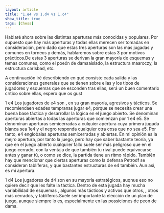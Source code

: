 ```yaml
---
layout: article
title: "1.e4 vs 1.d4 vs 1.c4"
show_title: true
tags: [Chess]
---
```


Hablaré ahora sobre las distintas aperturas más conocidas y populares. Por supuesto que hay más aperturas y todas ellas merecen ser tomadas en consideración, pero dado que estas tres aperturas son las más jugadas y comunes en torneos y demás, hablaremos sobre estas 3 por motivos prácticos.De estas 3 aperturas se derivan la gran mayoría de esquemas y temas comunes, como el poeón de damaaislado, la estructura maaroczy, la estructura carlsbad, etc.

A continuación iré describiendo en qué consiste cada salida y las consideraciones generales que se tienen sobre ellas y los tipos de jugadores y esquemas que se esconden tras ellas, será un buen comentario crítico sobre ellas, espero que os gust

1 e4
Los jugadores de e4 son , en su gran mayoría, agresivos y tácticos. Se recomiendaen edades tempranas jugar e4, porque se necesita crear una buena base táctica y desarrollar la lógica en el juego abierto. Se denominan aperturas abiertas a todas las aperturas que comienzan por 1 e4 e5. Se denominan aperturas semicerradas a culquier apertura cuya primera jugada blanca sea  1e4 y el negro responda cualquier otra cosa que no sea e5. Por tanto, e4 englobalas aperturas semicerradas y abiertas. En mi opinión es la mejro apertura, por tanto la juego, pero hay que saber bastante teoría, ya que en el juego abierto cualquiier fallo suele ser más peligroso que en el juego cerrado, con la ventaja de que también tu rival puede equivocarse antes y ganar tú, o como se dice, la partida tiene un ritmo rápido. También hay que mencionar que ciertas aperturas como la defensa Petrodf se consideran tablíferas, y que bastantes estructuras de e4 también. Aun así, es mi apertura.

1 d4
Los jugadores de d4 son en su mayoría estratégicos, auqnue eso no quiere decir que les falte la táctica. Dentro de esta jugada hay mucha variabilidad de esquemas , algunos más tácticos y activos que otros, , otros más cerrados, y tablíferos.Suele ser importante la elección de un plan de juego, aunque siempre lo es, especialmente en las possiciones de peon de dama. 

